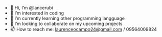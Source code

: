 - 👋 Hi, I’m @lancerubi
- 👀 I’m interested in coding
- 🌱 I’m currently learning other programming langguage
- 💞️ I’m looking to collaborate on my upcoming projects
- 📫 How to reach me: laurenceocampo24@gmail.com / 09564009824

<!---
lancerubi/lancerubi is a ✨ special ✨ repository because its `README.md` (this file) appears on your GitHub profile.
You can click the Preview link to take a look at your changes.
--->
